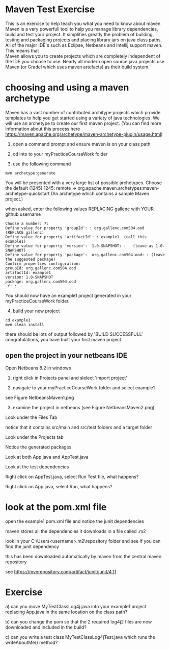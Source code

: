 # Maven Test Exercise
This is an exercise to help teach you what you need to know about maven
Maven is a very powerfull tool to help you manage library dependencies, build and test your project.
It simplifies greatly the problem of building, testing and packaging projects and placing library jars on java class paths.
All of the major IDE's such as Eclipse, Netbeans and Intellij support maven.
This means that  
Maven allows you to create projects which are completely independent of the IDE you choose to use.
Nearly all modern open source java projects use Maven (or Gradel which uses maven artefacts) as their build system. 

# choosing and using a maven archetype
Maven has a vast number of contributed architype projects which provide templates to help you get started using a variety of java technologies. We will use an archetype to create our first maven project. 
(You can find more information about this process here
https://maven.apache.org/archetype/maven-archetype-plugin/usage.html)

1. open a command prompt and ensure maven is on your class path

2. cd into to your myPracticeCourseWork folder

3. use the following command
```
mvn archetype:generate
```
You will be presented with a very large list of possible archetypes.
Choose the default (1245) 1245: remote -> org.apache.maven.archetypes:maven-archetype-quickstart (An archetype which contains a sample Maven project.)

when asked, enter the following values REPLACING gallenc with YOUR github username
```
Choose a number: 7:
Define value for property 'groupId': : org.gallenc.com504.ood  (REPLACE gallenc)
Define value for property 'artifactId': : example1  (call this example1)
Define value for property 'version':  1.0-SNAPSHOT: :   (leave as 1.0-SNAPSHOT)
Define value for property 'package':  org.gallenc.com504.ood: : (leave the suggested package)
Confirm properties configuration:
groupId: org.gallenc.com504.ood
artifactId: example1
version: 1.0-SNAPSHOT
package: org.gallenc.com504.ood
 Y: :
```

You should now have an example1 project generated in your myPracticeCourseWork folder.

4. build your new project
```
cd example1
mvn clean install
```
there should be lots of output followed by 'BUILD SUCCESSFULL'
congratulations, you have built your first maven project

## open the project in your netbeans IDE
Open Netbeans 8.2 in windows

1. right click in Projects panel and slelect 'import project'

2. navigate to your myPracticeCourseWork folder and select example1

see Figure NetbeansMaven1.png

3. examine the project in netbeans
(see Figure NetbeansMaven2.png)

Look under the Files Tab

notice that it contains src/main and src/test folders and a target folder

Look under the Projects tab

Notice the generated packages

Look at both App.java and AppTest.java

Look at the test dependencies

Right click on AppTest.java, select Run Test file, what happens?

Right click on App.java, select Run, what happens?

# look at the pom.xml file

open the example1 pom.xml file and notice the junit dependencies 

maven stores all the dependencies it downloads in a file called .m2

look in your C:\Users\<username>\.m2\repository folder and see if you can find the junit dependency

this has been downloaded automatically by maven from the central maven repository

see https://mvnrepository.com/artifact/junit/junit/4.11

# Exercise

a) can you move MyTestClassLog4j.java into your example1 project replacing App.java in the same location on the class path?

b) can you change the pom so that the 2 required log4j2 files are now downloaded and included in the build?

c) can you write a test class MyTestClassLog4jTest.java which runs the writeAboutMe() method?

















